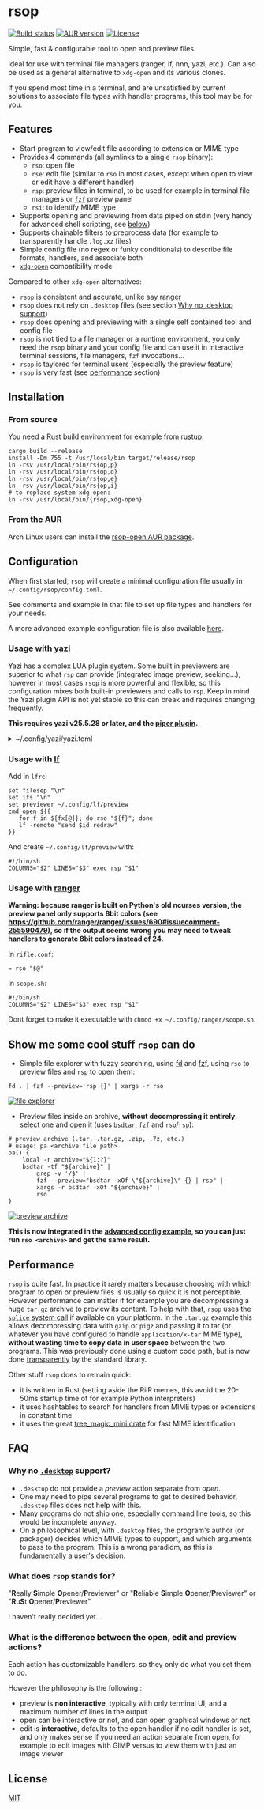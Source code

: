 # rsop

[![Build status](https://github.com/desbma/rsop/actions/workflows/ci.yml/badge.svg)](https://github.com/desbma/rsop/actions)
[![AUR version](https://img.shields.io/aur/version/rsop-open.svg?style=flat)](https://aur.archlinux.org/packages/rsop-open/)
[![License](https://img.shields.io/github/license/desbma/rsop.svg?style=flat)](https://github.com/desbma/rsop/blob/master/LICENSE)

Simple, fast & configurable tool to open and preview files.

Ideal for use with terminal file managers (ranger, lf, nnn, yazi, etc.). Can also be used as a general alternative to `xdg-open` and its various clones.

If you spend most time in a terminal, and are unsatisfied by current solutions to associate file types with handler programs, this tool may be for you.

## Features

- Start program to view/edit file according to extension or MIME type
- Provides 4 commands (all symlinks to a single `rsop` binary):
  - `rso`: open file
  - `rse`: edit file (similar to `rso` in most cases, except when open to view or edit have a different handler)
  - `rsp`: preview files in terminal, to be used for example in terminal file managers or [`fzf`](https://github.com/junegunn/fzf) preview panel
  - `rsi`: to identify MIME type
- Supports opening and previewing from data piped on stdin (very handy for advanced shell scripting, see [below](#show-me-some-cool-stuff-rsop-can-do))
- Supports chainable filters to preprocess data (for example to transparently handle `.log.xz` files)
- Simple config file (no regex or funky conditionals) to describe file formats, handlers, and associate both
- [`xdg-open`](https://linux.die.net/man/1/xdg-open) compatibility mode

Compared to other `xdg-open` alternatives:

- `rsop` is consistent and accurate, unlike say [ranger](https://github.com/ranger/ranger/issues/1804)
- `rsop` does not rely on `.desktop` files (see section [Why no .desktop support](#why-no-desktop-support))
- `rsop` does opening and previewing with a single self contained tool and config file
- `rsop` is not tied to a file manager or a runtime environment, you only need the `rsop` binary and your config file and can use it in interactive terminal sessions, file managers, `fzf` invocations...
- `rsop` is taylored for terminal users (especially the preview feature)
- `rsop` is very fast (see [performance](#performance) section)

## Installation

### From source

You need a Rust build environment for example from [rustup](https://rustup.rs/).

```
cargo build --release
install -Dm 755 -t /usr/local/bin target/release/rsop
ln -rsv /usr/local/bin/rs{op,p}
ln -rsv /usr/local/bin/rs{op,o}
ln -rsv /usr/local/bin/rs{op,e}
ln -rsv /usr/local/bin/rs{op,i}
# to replace system xdg-open:
ln -rsv /usr/local/bin/{rsop,xdg-open}
```

### From the AUR

Arch Linux users can install the [rsop-open AUR package](https://aur.archlinux.org/packages/rsop-open/).

## Configuration

When first started, `rsop` will create a minimal configuration file usually in `~/.config/rsop/config.toml`.

See comments and example in that file to set up file types and handlers for your needs.

A more advanced example configuration file is also available [here](./config/config.toml.advanced).

### Usage with [yazi](https://github.com/sxyazi/yazi)

Yazi has a complex LUA plugin system. Some built in previewers are superior to what `rsp` can provide (integrated image preview, seeking...), however in most cases `rsop` is more powerful and flexible, so this configuration mixes both built-in previewers and calls to `rsp`. Keep in mind the Yazi plugin API is not yet stable so this can break and requires changing frequently.

**This requires yazi v25.5.28 or later, and the [piper plugin](https://github.com/yazi-rs/plugins/tree/main/piper.yazi).**

<details>
    <summary>~/.config/yazi/yazi.toml</summary>

```yaml
[plugin]
previewers = [
  { name = "*/", run = "folder" },
  { mime = "image/{avif,hei?,jxl,svg+xml}", run = "magick" },
  { mime = "image/*", run = "image" },
  { mime = "font/*", run = "font" },
  { mime = "application/vnd.ms-opentype", run = "font" },
  { mime = "application/pdf", run = "pdf" },
  { mime = "video/*", run = "video" },
  { mime = "inode/empty", run = "empty" },
  { name = "*", run = 'piper -- sh -c "COLUMNS=$w LINES=$h rsp \"$1\""' },
]

[opener]
open = [
  { run = 'rso "$1"', desc = "Open", block = true },
]
edit = [
  { run = 'rse "$1"', desc = "Edit" },
]
edit_block = [
  { run = 'rse "$1"', desc = "Edit (blocking)", block = true },
]

[open]
rules = [
  { mime = "application/{,g}zip", use = [ "open", "extract" ] },
  { mime = "application/{tar,bzip*,7z*,xz,rar}", use = [ "open", "extract" ] },
  { mime = "text/*", use = [ "open", "edit_block" ] },
  { name = "*", use = [ "open", "edit", "edit_block" ] },
]
```

</details>

### Usage with [lf](https://github.com/gokcehan/lf)

Add in `lfrc`:

    set filesep "\n"
    set ifs "\n"
    set previewer ~/.config/lf/preview
    cmd open ${{
       for f in ${fx[@]}; do rso "${f}"; done
       lf -remote "send $id redraw"
    }}

And create `~/.config/lf/preview` with:

    #!/bin/sh
    COLUMNS="$2" LINES="$3" exec rsp "$1"

### Usage with [ranger](https://github.com/ranger/ranger)

**Warning: because ranger is built on Python's old ncurses version, the preview panel only supports 8bit colors (see https://github.com/ranger/ranger/issues/690#issuecomment-255590479), so if the output seems wrong you may need to tweak handlers to generate 8bit colors instead of 24.**

In `rifle.conf`:

    = rso "$@"

In `scope.sh`:

    #!/bin/sh
    COLUMNS="$2" LINES="$3" exec rsp "$1"

Dont forget to make it executable with `chmod +x ~/.config/ranger/scope.sh`.

## Show me some cool stuff `rsop` can do

- Simple file explorer with fuzzy searching, using [fd](https://github.com/sharkdp/fd) and [fzf](https://github.com/junegunn/fzf), using `rso` to preview files and `rsp` to open them:

```
fd . | fzf --preview='rsp {}' | xargs -r rso
```

[![file explorer](./demo/file-explorer.gif)](https://raw.githubusercontent.com/desbma/rsop/master/demo/file-explorer.gif)

- Preview files inside an archive, **without decompressing it entirely**, select one and open it (uses [`bsdtar`](https://www.libarchive.org/), [`fzf`](https://github.com/junegunn/fzf) and `rso`/`rsp`):

```
# preview archive (.tar, .tar.gz, .zip, .7z, etc.)
# usage: pa <archive file path>
pa() {
    local -r archive="${1:?}"
    bsdtar -tf "${archive}" |
        grep -v '/$' |
        fzf --preview="bsdtar -xOf \"${archive}\" {} | rsp" |
        xargs -r bsdtar -xOf "${archive}" |
        rso
}
```

[![preview archive](./demo/preview-archive.gif)](https://raw.githubusercontent.com/desbma/rsop/master/demo/preview-archive.gif)

**This is now integrated in the [advanced config example](./config/config.toml.advanced), so you can just run `rso <archive>` and get the same result.**

## Performance

`rsop` is quite fast. In practice it rarely matters because choosing with which program to open or preview files is usually so quick it is not perceptible. However performance can matter if for example you are decompressing a huge `tar.gz` archive to preview its content.
To help with that, `rsop` uses the [`splice` system call](https://man7.org/linux/man-pages/man2/splice.2.html) if available on your platform. In the `.tar.gz` example this allows decompressing data with `gzip` or `pigz` and passing it to tar (or whatever you have configured to handle `application/x-tar` MIME type), **without wasting time to copy data in user space** between the two programs. This was previously done using a custom code path, but is now done [transparently](https://github.com/rust-lang/rust/pull/75272) by the standard library.

Other stuff `rsop` does to remain quick:

- it is written in Rust (setting aside the RiiR memes, this avoid the 20-50ms startup time of for example Python interpreters)
- it uses hashtables to search for handlers from MIME types or extensions in constant time
- it uses the great [tree_magic_mini crate](https://crates.io/crates/tree_magic_mini) for fast MIME identification

## FAQ

### Why no [`.desktop`](https://specifications.freedesktop.org/desktop-entry-spec/latest/) support?

- `.desktop` do not provide a _preview_ action separate from _open_.
- One may need to pipe several programs to get to desired behavior, `.desktop` files does not help with this.
- Many programs do not ship one, especially command line tools, so this would be incomplete anyway.
- On a philosophical level, with `.desktop` files, the program's author (or packager) decides which MIME types to support, and which arguments to pass to the program. This is a wrong paradidm, as this is fundamentally a user's decision.

### What does `rsop` stands for?

"**R**eally **S**imple **O**pener/**P**reviewer" or "**R**eliable **S**imple **O**pener/**P**reviewer" or "**R**u**S**t **O**pener/**P**reviewer"

I haven't really decided yet...

### What is the difference between the open, edit and preview actions?

Each action has customizable handlers, so they only do what you set them to do.

However the philosophy is the following :

- preview is **non interactive**, typically with only terminal UI, and a maximum number of lines in the output
- open can be interactive or not, and can open graphical windows or not
- edit is **interactive**, defaults to the open handler if no edit handler is set, and only makes sense if you need an action separate from open, for example to edit images with GIMP versus to view them with just an image viewer

## License

[MIT](./LICENSE)
